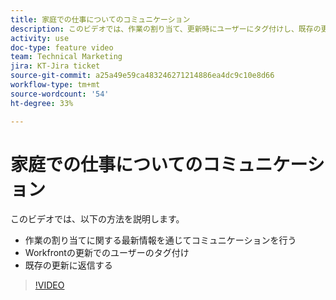 ```yaml
---
title: 家庭での仕事についてのコミュニケーション
description: このビデオでは、作業の割り当て、更新時にユーザーにタグ付けし、既存の更新情報に返信する更新情報を伝える方法を説明します。
activity: use
doc-type: feature video
team: Technical Marketing
jira: KT-Jira ticket
source-git-commit: a25a49e59ca483246271214886ea4dc9c10e8d66
workflow-type: tm+mt
source-wordcount: '54'
ht-degree: 33%

---
```


# 家庭での仕事についてのコミュニケーション

このビデオでは、以下の方法を説明します。

* 作業の割り当てに関する最新情報を通じてコミュニケーションを行う
* Workfrontの更新でのユーザーのタグ付け
* 既存の更新に返信する

>[!VIDEO](https://video.tv.adobe.com/v/335102/?quality=12&learn=on)
